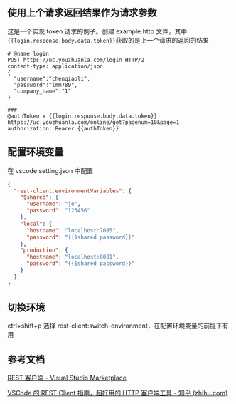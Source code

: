 ## 使用上个请求返回结果作为请求参数

这是一个实现 token 请求的例子。创建 example.http 文件，其中`{{login.response.body.data.token}}`获取的是上一个请求的返回的结果

```
# @name login
POST https://uc.youzhuanla.com/login HTTP/2
content-type: application/json
{
  "username":"chenqiaoli",
  "password":"lmm789",
  "company_name":"1"
}

###
@authToken = {{login.response.body.data.token}}
https://uc.youzhuanla.com/online/get?pagenum=10&page=1
authorization: Bearer {{authToken}}
```

## 配置环境变量

在 vscode setting.json 中配置

```json
{
  "rest-client.environmentVariables": {
    "$shared": {
      "username": "jo",
      "password": "123456"
    },
    "local": {
      "hostname": "localhost:7085",
      "password": "{{$shared password}}"
    },
    "production": {
      "hostname": "localhost:8081",
      "password": "{{$shared password}}"
    }
  }
}
```

## 切换环境

ctrl+shift+p 选择 rest-client:switch-environment，在配置环境变量的前提下有用

## 参考文档

[REST 客户端 - Visual Studio Marketplace](https://marketplace.visualstudio.com/items?itemName=humao.rest-client)

[VSCode 的 REST Client 指南，超好用的 HTTP 客户端工具 - 知乎 (zhihu.com)](https://zhuanlan.zhihu.com/p/382740857)
